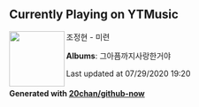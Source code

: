 ## Currently Playing on YTMusic

[<img align="left" width="100" src="https://lh3.googleusercontent.com/6LhjoTHqDLppkMNK-9qXNAoQ-WKN6Dx91oIZJ7HWF3xNecUxogE1veqetf1THFvrh8xuhYQur1t3FJM">](https://music.youtube.com/channel/UCnIdcO6wLeV_UpsZxnIRQcw)

조정현 - 미련

**Albums**: 그아픔까지사랑한거야

Last updated at 07/29/2020 19:20

#### Generated with [20chan/github-now](https://github.com/20chan/github-now)


<!--
**20chan/20chan** is a ✨ _special_ ✨ repository because its `README.md` (this file) appears on your GitHub profile.

Here are some ideas to get you started:

- 🔭 I’m currently working on ...
- 🌱 I’m currently learning ...
- 👯 I’m looking to collaborate on ...
- 🤔 I’m looking for help with ...
- 💬 Ask me about ...
- 📫 How to reach me: ...
- 😄 Pronouns: ...
- ⚡ Fun fact: ...
-->
